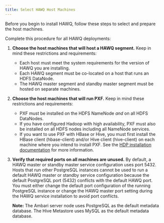 ```yaml
---
title: Select HAWQ Host Machines
---
```


<!--
Licensed to the Apache Software Foundation (ASF) under one
or more contributor license agreements.  See the NOTICE file
distributed with this work for additional information
regarding copyright ownership.  The ASF licenses this file
to you under the Apache License, Version 2.0 (the
"License"); you may not use this file except in compliance
with the License.  You may obtain a copy of the License at

  http://www.apache.org/licenses/LICENSE-2.0

Unless required by applicable law or agreed to in writing,
software distributed under the License is distributed on an
"AS IS" BASIS, WITHOUT WARRANTIES OR CONDITIONS OF ANY
KIND, either express or implied.  See the License for the
specific language governing permissions and limitations
under the License.
-->

Before you begin to install HAWQ, follow these steps to select and prepare the host machines.

Complete this procedure for all HAWQ deployments:

1.  **Choose the host machines that will host a HAWQ segment.** Keep in mind these restrictions and requirements:
    -   Each host must meet the system requirements for the version of HAWQ you are installing.
    -   Each HAWQ segment must be co-located on a host that runs an HDFS DataNode.
    -   The HAWQ master segment and standby master segment must be hosted on separate machines.
2.  **Choose the host machines that will run PXF.** Keep in mind these restrictions and requirements:
    -   PXF must be installed on the HDFS NameNode *and* on all HDFS DataNodes.
    -   If you have configured Hadoop with high availability, PXF must also be installed on all HDFS nodes including all NameNode services.
    -   If you want to use PXF with HBase or Hive, you must first install the HBase client \(hbase-client\) and/or Hive client \(hive-client\) on each machine where you intend to install PXF. See the [HDP installation documentation](https://docs.hortonworks.com/HDPDocuments/HDP2/HDP-2.5.0/index/index.html) for more information.
3.  **Verify that required ports on all machines are unused.** By default, a HAWQ master or standby master service configuration uses port 5432. Hosts that run other PostgreSQL instances cannot be used to run a default HAWQ master or standby service configuration because the default PostgreSQL port \(5432\) conflicts with the default HAWQ port. You must either change the default port configuration of the running PostgreSQL instance or change the HAWQ master port setting during the HAWQ service installation to avoid port conflicts.
    
    **Note:** The Ambari server node uses PostgreSQL as the default metadata database. The Hive Metastore uses MySQL as the default metadata database.